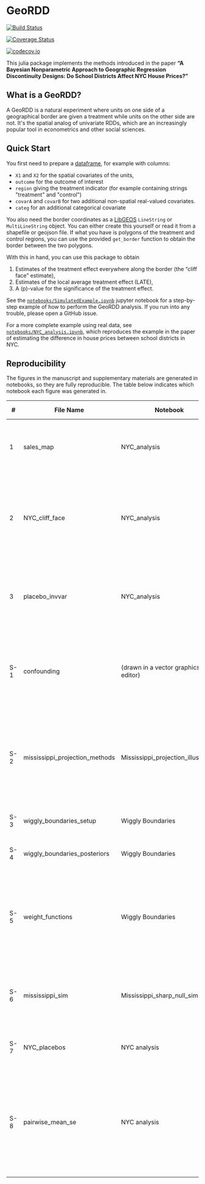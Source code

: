 # GeoRDD

[![Build Status](https://travis-ci.org/maximerischard/GeoRDD.jl.svg?branch=master)](https://travis-ci.org/maximerischard/GeoRDD.jl)

[![Coverage Status](https://coveralls.io/repos/maximerischard/GeoRDD.jl/badge.svg?branch=master&service=github)](https://coveralls.io/github/maximerischard/GeoRDD.jl?branch=master)

[![codecov.io](http://codecov.io/github/maximerischard/GeoRDD.jl/coverage.svg?branch=master)](http://codecov.io/github/maximerischard/GeoRDD.jl?branch=master)

This julia package implements the methods introduced in the paper **“A Bayesian Nonparametric Approach to Geographic Regression Discontinuity Designs: Do School Districts Affect NYC House Prices?”**

## What is a GeoRDD?

A GeoRDD is a natural experiment where units on one side of a geographical border are given a treatment while units on the other side are not. It's the spatial analog of univariate RDDs, which are an increasingly popular tool in econometrics and other social sciences.

## Quick Start

You first need to prepare a [dataframe](https://github.com/JuliaData/DataFrames.jl), for example with columns:
- `X1` and `X2` for the spatial covariates of the units,
- `outcome` for the outcome of interest
- `region` giving the treatment indicator (for example containing strings "treatment" and "control")
- `covarA` and `covarB` for two additional non-spatial real-valued covariates.
- `categ` for an additional categorical covariate

You also need the border coordinates as a
[LibGEOS](https://github.com/JuliaGeo/LibGEOS.jl) `LineString` or
`MultiLineString` object.
You can either create this yourself or read it from a shapefile or geojson file.
If what you have is polygons of the treatment and control regions, you can use
the provided `get_border` function to obtain the border between the two polygons.

With this in hand, you can use this package to obtain 
1. Estimates of the treatment effect everywhere along the border (the “cliff face” estimate),
2. Estimates of the local average treatment effect (LATE),
3. A \(p\)-value for the significance of the treatment effect.

See the
[`notebooks/SimulatedExample.ipynb`](notebooks/SimulatedExample.ipynb)
jupyter notebook for a step-by-step example of how to
perform the GeoRDD analysis.
If you run into any trouble, please open a GitHub issue.

For a more complete example using real data, see [`notebooks/NYC_analysis.ipynb`](notebooks/NYC_analysis.ipynb), which reproduces the example in the paper of estimating the difference in house prices between school districts in NYC.

## Reproducibility

The figures in the manuscript and supplementary materials are generated in notebooks, so they are fully reproducible.
The table below indicates which notebook each figure was generated in.


| #   | File Name                      | Notebook                            | Short Caption                                                                                                                       |
|-----|--------------------------------|-------------------------------------|-------------------------------------------------------------------------------------------------------------------------------------|
| 1   | sales_map                      | NYC_analysis                        | A map of sales in NYC color-coded by sale price per square foot.                                                                    |
| 2   | NYC_cliff_face                 | NYC_analysis                        | Estimate of the difference in log prices per square foot at the border between school districts 19 and 27.                          |
| 3   | placebo_invvar                 | NYC_analysis                        | Distribution of the placebo p-values for the inverse-variance weighted significance test.                                           |
| S-1 | confounding                    | (drawn in a vector graphics editor) | Illustration of the confounding due to spatial variation in the projected 1D RDD method.                                            |
| S-2 | mississippi_projection_methods | Mississippi_projection_illustration | Illustration of the projected finite-population and projected-land local average treatment effect estimators.                       |
| S-3 | wiggly_boundaries_setup        | Wiggly Boundaries                   | Setup of the wiggly boundaries simulations.                                                                                         |
| S-4 | wiggly_boundaries_posteriors   | Wiggly Boundaries                   | Results of the wiggly border simulations.                                                                                           |
| S-5 | weight_functions               | Wiggly Boundaries                   | Illustration showing the behavior of the border and unit weight functions for each local average treatment estimator.               |
| S-6 | mississippi_sim                | Mississippi_sharp_null_sims         | Set-up of an imaginary experiment at the Louisiana-Mississippi border                                                               |
| S-7 | NYC_placebos                   | NYC analysis                        | Placebo tests for additional significance tests.                                                                                    |
| S-8 | pairwise_mean_se               | NYC analysis                        | Map of NYC showing the estimates of the inverse-variance weighted local average treatment effect between pairs of school districts. |

